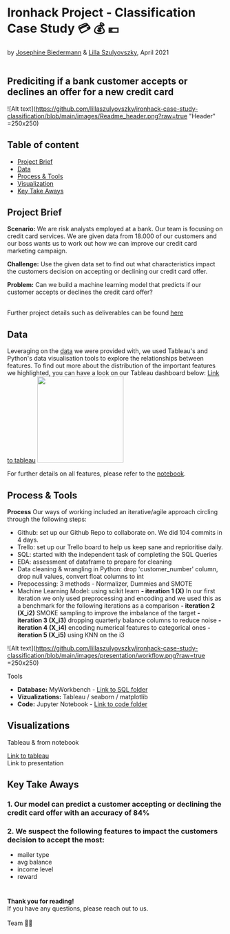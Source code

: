 # Ironhack Project - Classification Case Study :credit_card: :moneybag: :euro:
by [Josephine Biedermann](https://github.com/JosephineBiedermann) & [Lilla Szulyovszky](https://github.com/lillaszulyovszky), April 2021
<br/><br/>
## Prediciting if a bank customer accepts or declines an offer for a new credit card
![Alt text](https://github.com/lillaszulyovszky/ironhack-case-study-classification/blob/main/images/Readme_header.png?raw=true "Header" =250x250)

    
## Table of content

- [Project Brief](https://github.com/lillaszulyovszky/ironhack-case-study-classification/blob/main/README.md#project-brief)
- [Data](https://github.com/lillaszulyovszky/ironhack-case-study-classification/blob/main/README.md#data)
- [Process & Tools](https://github.com/lillaszulyovszky/ironhack-case-study-classification#process--tools)
- [Visualization](https://github.com/lillaszulyovszky/ironhack-case-study-classification#visualizations)
- [Key Take Aways](https://github.com/lillaszulyovszky/ironhack-case-study-classification#key-take-aways)

## Project Brief
**Scenario:**
We are risk analysts employed at a bank. Our team is focusing on credit card services.
We are given data from 18.000 of our customers and our boss wants us to work out how we can improve our credit card marketing campaign.

**Challenge:**
Use the given data set to find out what characteristics impact the customers decision on accepting or declining our credit card offer.

**Problem:**
Can we build a machine learning model that predicts if our customer accepts or declines the credit card offer?<br/><br/>

Further project details such as deliverables can be found [here](https://github.com/lillaszulyovszky/ironhack-case-study-classification/tree/main/project_details)

## Data

Leveraging on the [data](https://github.com/lillaszulyovszky/ironhack-case-study-classification/tree/main/data_sets) we were provided with, we used Tableau's and Python's data visualisation tools to explore the relationships between features. To find out more about the distribution of the important features we highlighted, you can have a look on our Tableau dashboard below:
[Link to tableau](https://public.tableau.com/profile/szulyovszky.lilla#!/vizhome/CaseStudyClassification_Lilla/Task9-Dashboard2?publish=yes) 
<img src="https://github.com/lillaszulyovszky/ironhack-case-study-classification/blob/main/images/metrics_visuals/tableau_screenshot.png?raw=true" width="200">

For further details on all features, please refer to the [notebook](https://github.com/lillaszulyovszky/ironhack-case-study-classification/blob/main/code/Case%20Study%20-%20Classification.ipynb).

## Process & Tools

**Process**
Our ways of working included an iterative/agile approach circling through the following steps:
- Github: set up our Github Repo to collaborate on. We did 104 commits in 4 days. 
- Trello: set up our Trello board to help us keep sane and reprioritise daily.
- SQL: started with the independent task of completing the SQL Queries
- EDA: assessment of dataframe to prepare for cleaning
- Data cleaning & wrangling in Python: drop 'customer_number' column, drop null values, convert float columns to int
- Prepocessing: 3 methods - Normalizer, Dummies and SMOTE
- Machine Learning Model: using scikit learn
**- iteration 1 (X)**
In our first iteration we only used preprocessing and encoding 
and we used this as a benchmark for the following iterations as a comparison
**- iteration 2 (X_i2)**
SMOKE sampling to improve the imbalance of the target
**- iteration 3 (X_i3)**
dropping quarterly balance columns to reduce noise
**- iteration 4 (X_i4)**
encoding numerical features to categorical ones
**- iteration 5 (X_i5)**
using KNN on the i3

![Alt text](https://github.com/lillaszulyovszky/ironhack-case-study-classification/blob/main/images/presentation/workflow.png?raw=true =250x250)

Tools
 - **Database:** MyWorkbench - [Link to SQL folder](https://github.com/lillaszulyovszky/ironhack-case-study-classification/tree/main/sql)
 - **Vizualizations:** Tableau / seaborn / matplotlib
 - **Code:** Jupyter Notebook - [Link to code folder](https://github.com/lillaszulyovszky/ironhack-case-study-classification/tree/main/code)

## Visualizations

Tableau & from notebook

[Link to tableau](https://public.tableau.com/profile/szulyovszky.lilla#!/vizhome/CaseStudyClassification_Lilla/Task9-Dashboard2?publish=yes) <br/>
Link to presentation

## Key Take Aways

### 1. Our model can predict a customer accepting or declining the credit card offer with an accuracy of 84%
### 2. We suspect the following features to impact the customers decision to accept the most:
  - mailer type
  - avg balance
  - income level
  - reward
# 

**Thank you for reading!** <br/>
If you have any questions, please reach out to us.<br/><br/>
Team :mage_woman:
